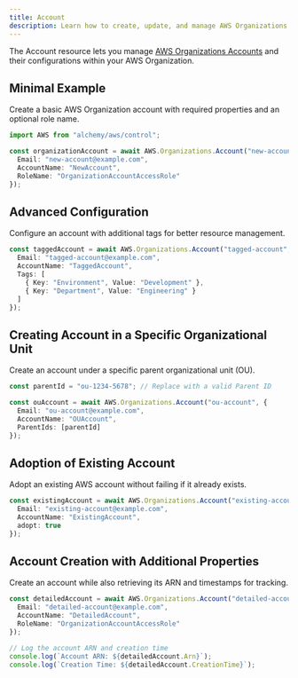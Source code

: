 ```yaml
---
title: Account
description: Learn how to create, update, and manage AWS Organizations Accounts using Alchemy Cloud Control.
---
```



The Account resource lets you manage [AWS Organizations Accounts](https://docs.aws.amazon.com/organizations/latest/userguide/) and their configurations within your AWS Organization.

## Minimal Example

Create a basic AWS Organization account with required properties and an optional role name.

```ts
import AWS from "alchemy/aws/control";

const organizationAccount = await AWS.Organizations.Account("new-account", {
  Email: "new-account@example.com",
  AccountName: "NewAccount",
  RoleName: "OrganizationAccountAccessRole"
});
```

## Advanced Configuration

Configure an account with additional tags for better resource management.

```ts
const taggedAccount = await AWS.Organizations.Account("tagged-account", {
  Email: "tagged-account@example.com",
  AccountName: "TaggedAccount",
  Tags: [
    { Key: "Environment", Value: "Development" },
    { Key: "Department", Value: "Engineering" }
  ]
});
```

## Creating Account in a Specific Organizational Unit

Create an account under a specific parent organizational unit (OU).

```ts
const parentId = "ou-1234-5678"; // Replace with a valid Parent ID

const ouAccount = await AWS.Organizations.Account("ou-account", {
  Email: "ou-account@example.com",
  AccountName: "OUAccount",
  ParentIds: [parentId]
});
```

## Adoption of Existing Account

Adopt an existing AWS account without failing if it already exists.

```ts
const existingAccount = await AWS.Organizations.Account("existing-account", {
  Email: "existing-account@example.com",
  AccountName: "ExistingAccount",
  adopt: true
});
```

## Account Creation with Additional Properties

Create an account while also retrieving its ARN and timestamps for tracking.

```ts
const detailedAccount = await AWS.Organizations.Account("detailed-account", {
  Email: "detailed-account@example.com",
  AccountName: "DetailedAccount",
  RoleName: "OrganizationAccountAccessRole"
});

// Log the account ARN and creation time
console.log(`Account ARN: ${detailedAccount.Arn}`);
console.log(`Creation Time: ${detailedAccount.CreationTime}`);
```
